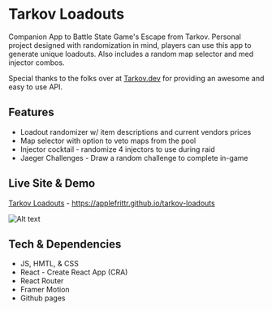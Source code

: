 # Tarkov Loadouts

Companion App to Battle State Game's Escape from Tarkov. Personal project designed with randomization in mind, players can use this app to generate unique loadouts. Also includes a random map selector and med injector combos.

Special thanks to the folks over at [Tarkov.dev](https://tarkov.dev/api/) for providing an awesome and easy to use API.

## Features

- Loadout randomizer w/ item descriptions and current vendors prices
- Map selector with option to veto maps from the pool
- Injector cocktail - randomize 4 injectors to use during raid
- Jaeger Challenges - Draw a random challenge to complete in-game

## Live Site & Demo

[Tarkov Loadouts](https://applefrittr.github.io/tarkov-loadouts) - https://applefrittr.github.io/tarkov-loadouts

![Alt text](https://applefrittr.github.io/personal-portfolio/assets/841eee266625852bd17e.gif)

## Tech & Dependencies

- JS, HMTL, & CSS
- React - Create React App (CRA)
- React Router
- Framer Motion
- Github pages

